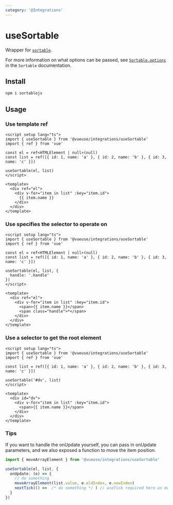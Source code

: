 ```yaml
---
category: '@Integrations'
---
```


# useSortable

Wrapper for [`sortable`](https://github.com/SortableJS/Sortable).

For more information on what options can be passed, see [`Sortable.options`](https://github.com/SortableJS/Sortable#options) in the `Sortable` documentation.

## Install 

```bash
npm i sortablejs
```

## Usage

### Use template ref

```vue
<script setup lang="ts">
import { useSortable } from '@vueuse/integrations/useSortable'
import { ref } from 'vue'

const el = ref<HTMLElement | null>(null)
const list = ref([{ id: 1, name: 'a' }, { id: 2, name: 'b' }, { id: 3, name: 'c' }])

useSortable(el, list)
</script>

<template>
  <div ref="el">
    <div v-for="item in list" :key="item.id">
      {{ item.name }}
    </div>
  </div>
</template>
```

### Use specifies the selector to operate on

```vue
<script setup lang="ts">
import { useSortable } from '@vueuse/integrations/useSortable'
import { ref } from 'vue'

const el = ref<HTMLElement | null>(null)
const list = ref([{ id: 1, name: 'a' }, { id: 2, name: 'b' }, { id: 3, name: 'c' }])

useSortable(el, list, {
  handle: '.handle'
})
</script>

<template>
  <div ref="el">
    <div v-for="item in list" :key="item.id">
      <span>{{ item.name }}</span>
      <span class="handle">*</span>
    </div>
  </div>
</template>
```

### Use a selector to get the root element

```vue
<script setup lang="ts">
import { useSortable } from '@vueuse/integrations/useSortable'
import { ref } from 'vue'

const list = ref([{ id: 1, name: 'a' }, { id: 2, name: 'b' }, { id: 3, name: 'c' }])

useSortable('#dv', list)
</script>

<template>
  <div id="dv">
    <div v-for="item in list" :key="item.id">
      <span>{{ item.name }}</span>
    </div>
  </div>
</template>
```

### Tips

If you want to handle the onUpdate yourself, you can pass in onUpdate parameters, and we also exposed a function to move the item position.

```ts
import { moveArrayElement } from '@vueuse/integrations/useSortable'

useSortable(el, list, {
  onUpdate: (e) => {
    // do something
    moveArrayElement(list.value, e.oldIndex, e.newIndex)
    nextTick(() =>  /* do something */ ) // useTick required here as moveArrayElement is executed in a microtask, so we need to wait until the next tick until that is finished.
  }
})
```
